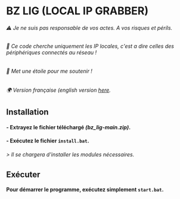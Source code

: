 
# BZ LIG (LOCAL IP GRABBER)
###### ⚠️ _Je ne suis pas responsable de vos actes. A vos risques et périls._
###### 📶 _Ce code cherche uniquement les IP locales, c'est a dire celles des périphériques connectés au réseau !_
###### 🌟 _Met une étoile pour me soutenir !_
###### 🌍 _Version française (english version [here]()._

## Installation

#### - Extrayez le fichier téléchargé *(bz_lig-main.zip)*.


#### - Exécutez le fichier `install.bat`.
###### *> Il se chargera d'installer les modules nécessaires.*

## Exécuter

#### Pour démarrer le programme, exécutez simplement `start.bat`.
